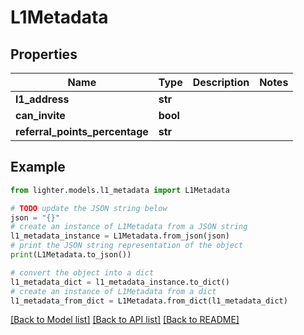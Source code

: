 # L1Metadata


## Properties

Name | Type | Description | Notes
------------ | ------------- | ------------- | -------------
**l1_address** | **str** |  | 
**can_invite** | **bool** |  | 
**referral_points_percentage** | **str** |  | 

## Example

```python
from lighter.models.l1_metadata import L1Metadata

# TODO update the JSON string below
json = "{}"
# create an instance of L1Metadata from a JSON string
l1_metadata_instance = L1Metadata.from_json(json)
# print the JSON string representation of the object
print(L1Metadata.to_json())

# convert the object into a dict
l1_metadata_dict = l1_metadata_instance.to_dict()
# create an instance of L1Metadata from a dict
l1_metadata_from_dict = L1Metadata.from_dict(l1_metadata_dict)
```
[[Back to Model list]](../README.md#documentation-for-models) [[Back to API list]](../README.md#documentation-for-api-endpoints) [[Back to README]](../README.md)


